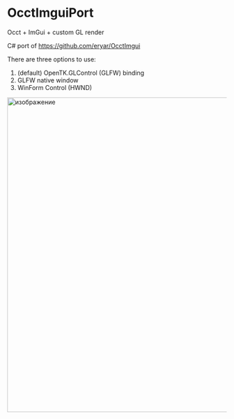 # OcctImguiPort

Occt + ImGui + custom GL render

C# port of https://github.com/eryar/OcctImgui

There are three options to use:
1. (default) OpenTK.GLControl (GLFW) binding
2. GLFW native window
3. WinForm Control (HWND)


<img width="1140" height="721" alt="изображение" src="https://github.com/user-attachments/assets/3703bfe3-bdef-4511-a827-c0eb446d3ef6" />
